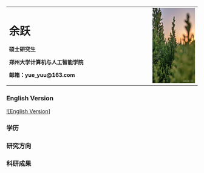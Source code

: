 <table border="0">
  <tr>
    <td width="75%">
      <h1>余跃</h1>
      <p><b>硕士研究生</b></p>
      <p><b>郑州大学计算机与人工智能学院</b></p>
      <p><b>邮箱：yue_yuu@163.com</b></p>
    </td>
    <td width="25%">
      <img src="/image1.jpg" width="100%">
    </td>
  <tr>
</table>

### English Version

[![English Version]](https://github.com/Yue-Yuu/Yue-Yuu.github.io/blob/main/index-en.md)

### 学历

### 研究方向

### 科研成果


